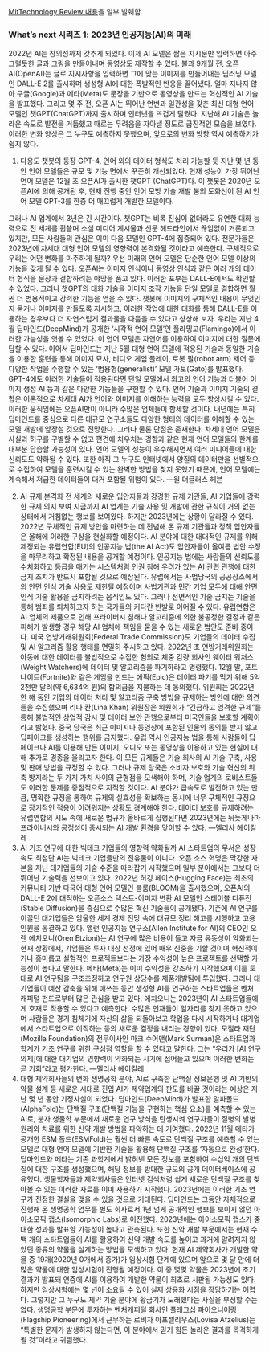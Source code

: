 [MitTechnology Review 내용](https://www.technology/review.kr/whats-next-for-ai/)을 일부 발췌함.

###  What’s next 시리즈 1: 2023년 인공지능(AI)의 미래

2022년 AI는 창의성까지 갖추게 되었다. 
이제 AI 모델은 짧은 지시문만 입력하면 아주 그럴듯한 글과 그림을 만들어내며 동영상도 제작할 수 있다.
불과 9개월 전, 오픈AI(OpenAI)는 글로 지시사항을 입력하면 그에 맞는 이미지를 만들어내는 
딥러닝 모델인 DALL-E 2를 출시하며 생성형 AI에 대한 폭발적인 반응을 끌어냈다. 얼마 지나지 않아 
구글(Google)과 메타(Meta)도 문장을 기반으로 동영상을 만드는 혁신적인 AI 기술을 발표했다.
그리고 몇 주 전, 오픈 AI는 뛰어난 언변과 일관성을 갖춘 최신 대형 언어 모델인 챗GPT(ChatGPT)까지 출시하며 인터넷을 뜨겁게 달궜다.
지난해 AI 기술은 놀라운 속도로 발전을 거듭했고 때로는 두려움을 자아낼 정도로 급진적인 모습을 보였다. 
이러한 변화 양상은 그 누구도 예측하지 못했으며, 앞으로의 변화 방향 역시 예측하기가 쉽지 않다.


1. 다용도 챗봇의 등장
GPT-4, 언어 외의 데이터 형식도 처리 가능할 듯
지난 몇 년 동안 언어 모델들은 규모 및 기능 면에서 꾸준히 개선되었다. 현재 성능이 가장 뛰어난 언어 모델은 12월 초 오픈AI가 출시한 챗GPT (ChatGPT)다. 이 챗봇은 2020년 오픈AI에 의해 공개된 후, 현재 진행 중인 언어 모방 기술 개발 붐의 도화선이 된 AI 언어 모델 GPT-3를 한층 더 매끄럽게 개발한 모델이다.


그러나 AI 업계에서 3년은 긴 시간이다. 챗GPT는 비록 진심이 없더라도 유연한 대화 능력으로 전 세계를 휩쓸며 소셜 미디어 게시물과 신문 헤드라인에서 끊임없이 거론되고 있지만, 모든 사람들의 관심은 이미 다음 모델인 GPT-4에 집중되어 있다. 전문가들은 2023년에 차세대 대형 언어 모델의 영향력이 본격화될 것이라고 예측한다.
구체적으로 우리는 어떤 변화를 마주하게 될까? 우선 미래의 언어 모델은 단순한 언어 모델 이상의 기능을 갖게 될 수 있다. 오픈AI는 이미지 인식이나 동영상 인식과 같은 여러 개의 데이터 형식을 문장과 결합하려는 야망을 품고 있다. 이러한 포부는 DALL-E에서도 확인할 수 있었다. 그러나 챗GPT의 대화 기술을 이미지 조작 기능을 단일 모델로 결합하면 훨씬 더 범용적이고 강력한 기능을 얻을 수 있다. 챗봇에 이미지의 구체적인 내용이 무엇인지 묻거나 이미지를 만들도록 지시하고, 이러한 작업에 대한 대화를 통해 DALL-E를 이용하는 경우보다 더 자연스럽게 결과물을 다듬을 수 있다고 상상해 보자.
우리는 지난 4월 딥마인드(DeepMind)가 공개한 ‘시각적 언어 모델’인 플라밍고(Flamingo)에서 이러한 가능성을 엿볼 수 있었다. 이 언어 모델은 자연어를 이용하여 이미지에 대한 질문에 답할 수 있다. 이어서 딥마인드는 지난 5월 대형 언어 모델에 적용된 기술과 동일한 기술을 이용한 훈련을 통해 이미지 묘사, 비디오 게임 플레이, 로봇 팔(robot arm) 제어 등 다양한 작업을 수행할 수 있는 ‘범용형(generalist)’ 모델 가토(Gato)를 발표했다.
GPT-4에도 이러한 기술들이 적용된다면 단일 모델에서 최고의 언어 기능과 더불어 이미지 생성 AI 등과 같은 다양한 기능들을 구현할 수 있다. 언어 기술과 이미지 기술의 결합은 이론적으로 차세대 AI가 언어와 이미지를 이해하는 능력을 모두 향상시킬 수 있다. 이러한 움직임에는 오픈AI만이 아니라 수많은 업체들이 합세할 것이다. 내년에는 특히 딥마인드를 중심으로 다른 대규모 연구소들도 다양한 형태의 데이터를 이해할 수 있는 모델 개발에 앞장설 것으로 전망한다.
그러나 물론 단점은 존재한다. 차세대 언어 모델은 사실과 허구를 구별할 수 없고 편견에 치우치는 경향과 같은 현재 언어 모델들의 한계를 대부분 답습할 가능성이 있다. 언어 모델의 성능이 우수해지면서 여러 미디어들에 대한 신뢰도도 약화될 수 있다. 또한 아직 그 누구도 인터넷에서 양질의 데이터만을 선별적으로 수집하여 모델을 훈련시킬 수 있는 완벽한 방법을 찾지 못했기 때문에, 언어 모델에는 계속해서 저급한 데이터들이 대거 포함될 위험이 있다.
—윌 더글러스 헤븐

2. AI 규제 본격화
전 세계의 새로운 입안자들과 강경한 규제 기관들, AI 기업들에 강력한 규제 의지 보여
지금까지 AI 업계는 기술 사용 및 개발에 관한 규칙이 거의 없는 상태에서 거침없는 행보를 보여왔다. 하지만 2023년에는 상황이 달라질 수 있다. 2022년 구체적인 규제 방안을 마련하는 데 전념해 온 규제 기관들과 정책 입안자들은 올해에 이러한 구상을 현실화할 예정이다.
AI 분야에 대한 대대적인 규제를 위해 제정되는 유럽연합(EU)의 인공지능 법(the AI Act)도 입안자들이 올여름 법안 수정을 마무리하고 확정된 내용을 공개할 예정이다. 인공지능 법에는 사람들의 신뢰도를 수치화하고 등급을 매기는 시스템처럼 인권 침해 우려가 있는 AI 관련 관행에 대한 금지 조치가 반드시 포함될 것으로 예상된다.
유럽에서는 사법당국의 공공장소에서의 안면 인식 기술 사용도 제한될 예정이며 사법기관과 민간 기업 모두에 대해 안면 인식 기술 활용을 금지하려는 움직임도 있다. 그러나 전면적인 기술 금지는 기술을 통해 범죄를 퇴치하고자 하는 국가들의 커다란 반발로 이어질 수 있다. 유럽연합은 AI 업체의 제품으로 인해 프라이버시 침해나 알고리즘에 의한 불공정한 결정과 같은 피해가 발생할 경우 해당 AI 업체에 책임을 묻을 수 있는 새로운 법안도 준비 중이다.
미국 연방거래위원회(Federal Trade Commission)도 기업들의 데이터 수집 및 AI 알고리즘 활용 행태를 면밀히 주시하고 있다. 2022년 초 연방거래위원회는 아동에 대한 데이터를 불법적으로 수집한 혐의로 체중 감량 회사인 웨이터 워처스(Weight Watchers)에 데이터 및 알고리즘을 파기하라고 명령했다. 12월 말, 포트나이트(Fortnite)와 같은 게임을 만드는 에픽(Epic)은 데이터 파기를 막기 위해 5억 2천만 달러(약 6,634억 원)의 합의금을 지불하는 데 동의했다. 위원회는 2022년 한 해 동안 기업의 데이터 처리 및 알고리즘 구축 방법을 규제하는 방안에 대한 의견들을 수집했으며 리나 칸(Lina Khan) 위원장은 위원회가 “긴급하고 엄격한 규제”를 통해 불법적인 상업적 감시 및 데이터 보안 관행으로부터 미국인들을 보호할 계획이라고 밝혔다.
중국 당국은 최근 이미지나 동영상에 포함된 인물의 동의를 받지 않고 딥페이크를 생성하는 행위를 금지했다. 유럽 역시 인공지능 법을 통해 사람들이 딥페이크나 AI를 이용해 만든 이미지, 오디오 또는 동영상을 이용하고 있는 현실에 대해 추가로 경종을 울리고자 한다.
이 모든 규제들은 기술 회사의 AI 기술 구축, 사용 및 판매 방법을 규정할 수 있다. 그러나 규제 당국은 소비자 보호와 기술 혁신의 위축 방지라는 두 가지 가치 사이의 균형점을 모색해야 하며, 기술 업계의 로비스트들도 이러한 문제를 중점적으로 지적할 것이다.
AI 분야가 급속도로 발전하고 있는 만큼, 명확한 규정을 통하여 규제의 실효성을 확보하는 동시에 너무 구체적인 규정으로 장기적인 적용이 어려워지는 상황도 경계해야 한다. 데이터 보호를 규제하려는 유럽연합의 시도 속에 새로운 법규가 올바르게 집행된다면 2023년에는 뒤늦게나마 프라이버시와 공정성이 중시되는 AI 개발 환경을 맞이할 수 있다.
—멜리사 헤이킬레
3. AI 기초 연구에 대한 빅테크 기업들의 영향력 약화될까
AI 스타트업의 무서운 성장 속도
최첨단 AI는 빅테크 기업들만의 전유물이 아니다. 오픈 소스 혁명은 막강한 자본을 지닌 대기업들의 기술 수준을 따라잡기 시작했으며 일부 분야에서는 그보다 더 뛰어난 기술력을 선보이고 있다.
2022년 허깅 페이스(Hugging Face)는 최초의 커뮤니티 기반 다국어 대형 언어 모델인 블룸(BLOOM)을 출시했으며, 오픈AI의 DALL-E 2에 대적하는 오픈소스 텍스트-이미지 변환 AI 모델인 스테이블 디퓨전(Stable Diffusion)을 중심으로 수많은 혁신 기술들이 공개됐다.
기존에 AI 연구를 이끌던 대기업들은 암울한 세계 경제 전망 속에 대규모 정리 해고를 시행하고 고용 인원을 동결하고 있다. 앨런 인공지능 연구소(Allen Institute for AI)의 CEO인 오렌 에치오니(Oren Etzioni)는 AI 연구에 많은 비용이 들고 자금 유동성이 약화되는 현재 상황에서, 기업들은 투자 대상 선정에 있어 매우 신중을 기할 것이며 혁신적이거나 흥미롭고 실험적인 프로젝트보다는 가장 수익성이 높은 프로젝트를 선택할 가능성이 높다고 말한다.
메타(Meta)는 이미 수익성을 강조하기 시작했으며 이를 토대로 AI 연구팀을 구조조정하고 연구원 상당수를 제품개발팀에 투입했다.
그러나 대기업들이 예산 감축을 위해 애쓰는 동안 생성형 AI를 연구하는 스타트업들은 벤처 캐피털 펀드로부터 많은 관심을 받고 있다.
에치오니는 2023년이 AI 스타트업들에게 호재로 작용할 수 있다고 예측한다. 수많은 인재들이 일자리를 찾지 못하고 있으며 사람들은 경기 침체기에 자신의 삶을 되돌아보고 학업을 다시 시작하거나 대기업에서 스타트업으로 이직하는 등의 새로운 결정을 내리는 경향이 있다.
모질라 재단(Mozilla Foundation)의 전무이사인 마크 수어맨(Mark Surman)은 스타트업과 학계가 기초 연구를 위한 구심점 역할을 할 수 있다고 말한다.
그는 “우리가 [AI 연구 의제]에 대한 대기업의 영향력이 약화되는 시기에 접어들고 있으며 이러한 변화는 곧 기회”라고 평가한다.
—멜리사 헤이킬레
4. 대형 제약회사들의 변화
생명공학 분야, AI로 구축한 단백질 정보은행 및 AI 기반의 약물 설계 등 새로운 시대로 진입
AI가 제약업계의 판도를 바꿀 것이라는 예상은 지난 몇 년 동안 기정사실이 되었다. 딥마인드(DeepMind)가 발표한 알파폴드(AlphaFold)는 단백질 구조(단백질 기능을 구현하는 핵심 요소)를 예측할 수 있는 AI로, 분자 생물학 부문에서 새로운 연구 방식을 탄생시켜 연구자들이 질병의 발병 원리와 치료를 위한 신약 개발 방법을 파악하는 데 기여했다. 2022년 11월 메타가 공개한 ESM 폴드(ESMFold)는 훨씬 더 빠른 속도로 단백질 구조를 예측할 수 있는 모델로 대형 언어 모델에 기반한 기술을 활용해 단백질 구조를 ‘자동으로 완성’한다.
딥마인드와 메타는 기존 과학계에서 밝혀낸 모든 정보를 포함하여 수십억 개의 단백질에 대한 구조를 생성했으며, 해당 정보를 방대한 규모의 공개 데이터베이스에 공유했다. 생물학자들과 제약회사들은 인터넷 검색처럼 쉽게 새로운 단백질 구조를 찾아볼 수 있는 이러한 자료를 이미 사용하기 시작했다. 2023년에는 이러한 기초 연구가 진정한 결실을 맺을 수 있을 것으로 기대된다. 딥마인드는 그동안 자체적으로 진행해 온 생명공학 업무를 별도 회사로서 1년 넘게 공개적인 행보를 보이지 않던 아이소모픽 랩스(Isomorphic Labs)로 이전했다. 2023년에는 아이소모픽 랩스가 중대한 성과를 발표할 가능성이 높다고 관측된다.
또한 신약 개발 부문에서는 현재 수백 개의 스타트업들이 AI를 활용하여 신약 개발 속도를 높이고 과거에 알려지지 않았던 종류의 약물을 설계하는 방법을 모색하고 있다. 현재 AI 제약회사가 개발한 약물 중 19개(2020년 0개에서 증가)가 임상시험 단계에 있으며 앞으로 몇 달 안에 더 많은 약물에 대한 임상시험이 진행될 예정이다. 이 중 몇몇 약물은 2023년에 초기 결과가 발표돼 연중에 AI를 이용하여 개발한 약물이 최초로 시판될 가능성도 있다.
하지만 임상시험에는 몇 년이 소요될 수 있어 실제 상용화 시점을 장담하기는 어렵다. 그렇지만 그 누구도 제약 기술 분야에 황금기가 도래했다는 사실을 부정할 수는 없다. 생명공학 부문에 투자하는 벤처캐피털 회사인 플래그십 파이오니어링(Flagship Pioneering)에서 근무하는 로비자 아프젤리우스(Lovisa Afzelius)는 “특별한 문제가 발생하지 않는다면, 이 분야에서 믿기 힘든 놀라운 결과를 목격하게 될 것”이라고 귀띔했다.


